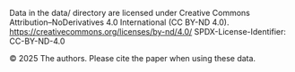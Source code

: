 Data in the data/ directory are licensed under Creative Commons Attribution–NoDerivatives 4.0 International (CC BY-ND 4.0). https://creativecommons.org/licenses/by-nd/4.0/ SPDX-License-Identifier: CC-BY-ND-4.0

© 2025 The authors. 
Please cite the paper when using these data.
